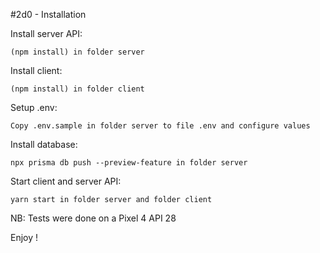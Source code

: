 

#2d0 - Installation

Install server API:

    (npm install) in folder server

Install client:

    (npm install) in folder client

Setup .env:

    Copy .env.sample in folder server to file .env and configure values

Install database:

    npx prisma db push --preview-feature in folder server

Start client and server API:

    yarn start in folder server and folder client

NB: Tests were done on a Pixel 4 API 28

Enjoy !

